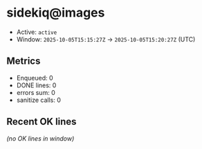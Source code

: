 # sidekiq@images

- Active: `active`
- Window: `2025-10-05T15:15:27Z` → `2025-10-05T15:20:27Z` (UTC)

## Metrics
- Enqueued: 0
- DONE lines: 0
- errors sum: 0
- sanitize calls: 0

## Recent OK lines
_(no OK lines in window)_

